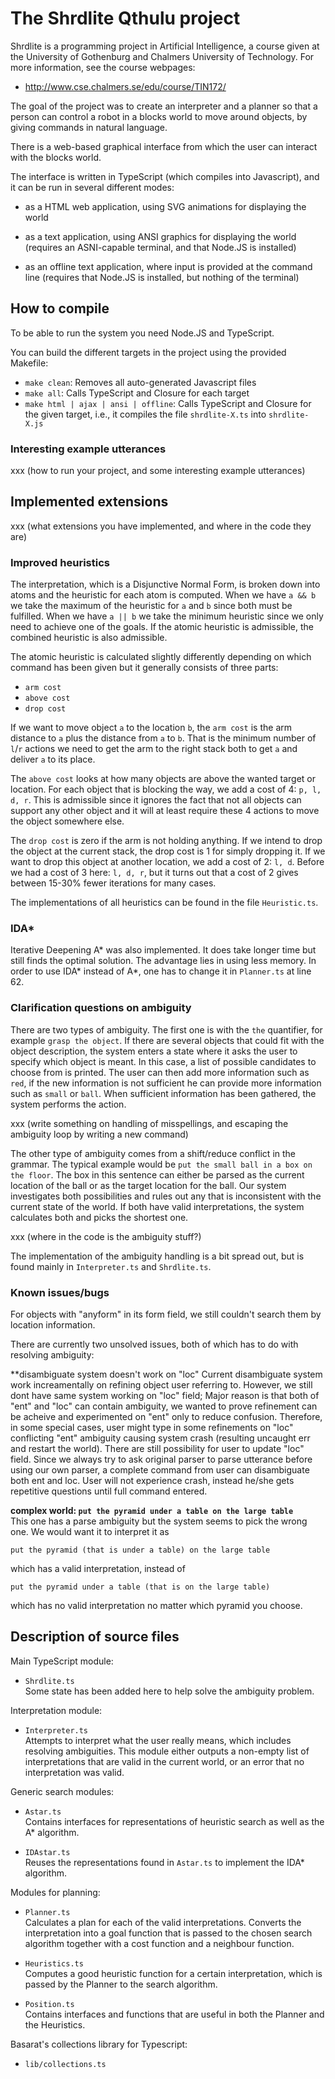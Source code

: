 The Shrdlite Qthulu project
============================

Shrdlite is a programming project in Artificial Intelligence, a course given
at the University of Gothenburg and Chalmers University of Technology.
For more information, see the course webpages:

- <http://www.cse.chalmers.se/edu/course/TIN172/>

The goal of the project was to create an interpreter and a planner so that
a person can control a robot in a blocks world to move around objects,
by giving commands in natural language.

There is a web-based graphical
interface from which the user can interact with the blocks world.

The interface is written in TypeScript (which compiles into Javascript),
and it can be run in several different modes:

- as a HTML web application, using SVG animations for displaying the world

- as a text application, using ANSI graphics for displaying the world
  (requires an ASNI-capable terminal, and that Node.JS is installed)

- as an offline text application, where input is provided at the command line
  (requires that Node.JS is installed, but nothing of the terminal)

How to compile
-----------------------

To be able to run the system you need Node.JS and TypeScript.

You can build the different targets in the project using the provided Makefile:

- `make clean`: Removes all auto-generated Javascript files
- `make all`: Calls TypeScript and Closure for each target
- `make html | ajax | ansi | offline`:
  Calls TypeScript and Closure for the given target,
  i.e., it compiles the file `shrdlite-X.ts` into `shrdlite-X.js`

### Interesting example utterances

xxx (how to run your project, and some interesting example utterances)

Implemented extensions
------------------------------------------------
xxx (what extensions you have implemented, and where in the code they are)

### Improved heuristics

The interpretation, which is a Disjunctive Normal Form, is broken down into atoms and the heuristic for each atom is computed. When we have `a && b` we take the maximum of the heuristic for `a` and `b` since both must be fulfilled. When we have `a || b` we take the minimum heuristic since we only need to achieve one of the goals. If the atomic heuristic is admissible, the combined heuristic is also admissible.

The atomic heuristic is calculated slightly differently depending on which command has been given but it generally consists of three parts:  
- `arm cost`
- `above cost`
- `drop cost`

If we want to move object `a` to the location `b`, the `arm cost` is the arm distance to `a` plus the distance from `a` to `b`. That is the minimum number of `l`/`r` actions we need to get the arm to the right stack both to get `a` and deliver `a` to its place.

The `above cost` looks at how many objects are above the wanted target or location. For each object that is blocking the way, we add a cost of 4: `p, l, d, r`. This is admissible since it ignores the fact that not all objects can support any other object and it will at least require these 4 actions to move the object somewhere else.

The `drop cost` is zero if the arm is not holding anything. If we intend to drop the object at the current stack, the drop cost is 1 for simply dropping it. If we want to drop this object at another location, we add a cost of 2: `l, d`. Before we had a cost of 3 here: `l, d, r`, but it turns out that a cost of 2 gives between 15-30% fewer iterations for many cases.

The implementations of all heuristics can be found in the file `Heuristic.ts`.

### IDA\*

Iterative Deepening A\* was also implemented. It does take longer time but still finds the optimal solution. The advantage lies in using less memory. In order to use IDA\* instead of A\*, one has to change it in `Planner.ts` at line 62.

### Clarification questions on ambiguity

There are two types of ambiguity. The first one is with the `the` quantifier, for example `grasp the object`. If there are several objects that could fit with the object description, the system enters a state where it asks the user to specify which object is meant. In this case, a list of possible candidates to choose from is printed. The user can then add more information such as `red`, if the new information is not sufficient he can provide more information such as `small` or `ball`. When sufficient information has been gathered, the system performs the action.

xxx (write something on handling of misspellings, and escaping the ambiguity loop by writing a new command)

The other type of ambiguity comes from a shift/reduce conflict in the grammar. The typical example would be `put the small ball in a box on the floor`. The box in this sentence can either be parsed as the current location of the ball or as the target location for the ball. Our system investigates both possibilities and rules out any that is inconsistent with the current state of the world. If both have valid interpretations, the system calculates both and picks the shortest one.

xxx (where in the code is the ambiguity stuff?)

The implementation of the ambiguity handling is a bit spread out, but is found mainly in `Interpreter.ts` and `Shrdlite.ts`.  

### Known issues/bugs

For objects with "anyform" in its form field, we still couldn't search them by location information. 

There are currently two unsolved issues, both of which has to do with resolving ambiguity:

**disambiguate system doesn't work on "loc"
  Current disambiguate system work increamentally on refining object user referring to. However, we still dont have same system working on "loc" field; Major reason is that both of "ent" and "loc" can contain ambiguity, we wanted to prove refinement can be acheive and experimented on "ent" only to reduce confusion. 
  Therefore, in some special cases, user might type in some refinements on "loc" conflicting "ent" ambiguity causing system crash (resulting uncaught err and restart the world).
  There are still possibility for user to update "loc" field. Since we always try to ask original parser to parse utterance before using our own parser, a complete command from user can disambiguate both ent and loc. User will not experience crash, instead he/she gets repetitive questions until full command entered.

**complex world: `put the pyramid under a table on the large table`**  
This one has a parse ambiguity but the system seems to pick the wrong one. We would want it to interpret it as

```
put the pyramid (that is under a table) on the large table
```

which has a valid interpretation, instead of

```
put the pyramid under a table (that is on the large table)
```

which has no valid interpretation no matter which pyramid you choose.


Description of source files
---------------------------

Main TypeScript module:

- `Shrdlite.ts`  
  Some state has been added here to help solve the ambiguity problem.

Interpretation module:

- `Interpreter.ts`  
  Attempts to interpret what the user really means, which includes resolving ambiguities. This module either outputs a non-empty list of interpretations that are valid in the current world, or an error that no interpretation was valid.

Generic search modules:

- `Astar.ts`  
  Contains interfaces for representations of heuristic search as well as the A\* algorithm.

- `IDAstar.ts`  
  Reuses the representations found in `Astar.ts` to implement the IDA\* algorithm.

Modules for planning:

- `Planner.ts`  
  Calculates a plan for each of the valid interpretations. Converts the interpretation into a goal function that is passed to the chosen search algorithm together with a cost function and a neighbour function.

- `Heuristics.ts`  
  Computes a good heuristic function for a certain interpretation, which is passed by the Planner to the search algorithm.

- `Position.ts`  
  Contains interfaces and functions that are useful in both the Planner and the Heuristics.

Basarat's collections library for Typescript:

- `lib/collections.ts`
